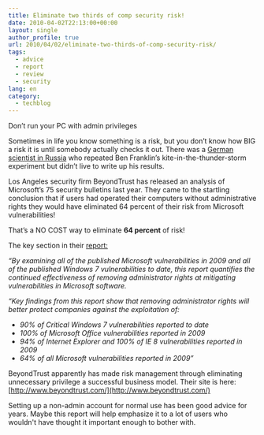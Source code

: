 ```yaml
---
title: Eliminate two thirds of comp security risk!
date: 2010-04-02T22:13:00+00:00
layout: single
author_profile: true
url: 2010/04/02/eliminate-two-thirds-of-comp-security-risk/
tags:
  - advice
  - report
  - review
  - security
lang: en
category: 
  - techblog
---
```

Don’t run your PC with admin privileges

Sometimes in life you know something is a risk, but you don’t know how BIG a risk it is until somebody actually checks it out. There was a [German scientist in Russia](http://en.wikipedia.org/wiki/Georg_Wilhelm_Richmann) who repeated Ben Franklin’s kite-in-the-thunder-storm experiment but didn’t live to write up his results.

Los Angeles security firm BeyondTrust has released an analysis of Microsoft’s 75 security bulletins last year. They came to the startling conclusion that if users had operated their computers without administrative rights they would have eliminated 64 percent of their risk from Microsoft vulnerabilities!

That’s a NO COST way to eliminate **64 percent** of risk!

The key section in their [report:](http://www.beyondtrust.com/downloads/whitepapers/documents/wp039_BeyondTrust_2009_Microsoft_Vulnerability_Analysis.pdf)

_“By examining all of the published Microsoft vulnerabilities in 2009 and all of the published Windows 7 vulnerabilities to date, this report quantifies the continued effectiveness of removing administrator rights at mitigating vulnerabilities in Microsoft software._

_“Key findings from this report show that removing administrator rights will better protect companies against the exploitation of:_ 

  * _90% of Critical Windows 7 vulnerabilities reported to date_ 
  *  _100% of Microsoft Office vulnerabilities reported in 2009_ 
  *  _94% of Internet Explorer and 100% of IE 8 vulnerabilities reported in 2009_
  *  _64% of all Microsoft vulnerabilities reported in 2009”_

BeyondTrust apparently has made risk management through eliminating unnecessary privilege a successful business model. Their site is here: [http://www.beyondtrust.com/](http://www.beyondtrust.com/)

Setting up a non-admin account for normal use has been good advice for years. Maybe this report will help emphasize it to a lot of users who wouldn't have thought it important enough to bother with.
